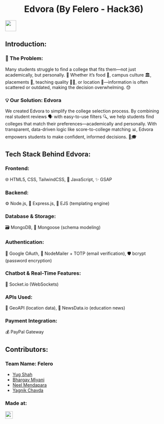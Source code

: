 <h1 align="center">Edvora (By Felero - Hack36)</h1>
<p align="center">
</p>

<a href="https://hack36.in"> <img src="https://postimage.me/images/2025/04/19/built-at-hack36.png" height=35px> </a>

## Introduction:
### 🎯 The Problem:
Many students struggle to find a college that fits them—not just academically, but personally. 🧭 Whether it’s food 🍱, campus culture 🏛️, placements 💼, teaching quality 👨‍🏫, or location 📍—information is often scattered or outdated, making the decision overwhelming. 😓
<br>
### 💡 Our Solution: Edvora
We created Edvora to simplify the college selection process. By combining real student reviews 🗣️ with easy-to-use filters 🔍, we help students find colleges that match their preferences—academically and personally. With transparent, data-driven logic like score-to-college matching 📊, Edvora empowers students to make confident, informed decisions. 🚀🎓

## Tech Stack Behind Edvora:
### Frontend:
 🌐 HTML5, CSS, TailwindCSS, 🧠 JavaScript, ✨ GSAP
### Backend:
 ⚙️ Node.js, 🚀 Express.js, 📝 EJS (templating engine)
### Database & Storage:
 🗃️ MongoDB, 🧬 Mongoose (schema modeling)
### Authentication:
 🔑 Google OAuth, 📧 NodeMailer + TOTP (email verification), 🛡️ bcrypt (password encryption)
### Chatbot & Real-Time Features:
 💬 Socket.io (WebSockets)
### APIs Used:
 📍 GeoAPI (location data), 📰 NewsData.io (education news)
### Payment Integration:
 💰 PayPal Gateway
  
## Contributors:
### Team Name: Felero
- [Yug Shah](https://github.com/yugshah7777)
- [Bhargav Miyani](https://github.com/Lucifer-08)
- [Neel Mendapara](https://github.com/Neel100606)
- [Yagnik Chavda](https://github.com/Yagnik01/)



### Made at:
<a href="https://hack36.in"> <img src="https://postimage.me/images/2025/04/19/built-at-hack36.png" height=24px> </a>
